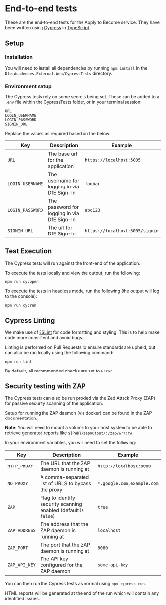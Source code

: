 # End-to-end tests

These are the end-to-end tests for the Apply to Become service. They have been written using [Cypress](https://cypress.io) in [TypeScript](https://www.typescriptlang.org/).

## Setup

### Installation

You will need to install all dependencies by running `npm install` in the `Dfe.Acadenues.External.Web/CypressTests` directory.

### Environment setup

The Cypress tests rely on some secrets being set. These can be added to a `.env` file within the CypressTests folder, or in your terminal session:

```
URL
LOGIN_USERNAME
LOGIN_PASSWORD
SIGNIN_URL
```

Replace the values as required based on the below:

| Key | Description | Example |
|--|--|--|
| `URL` | The base url for the application | `https://localhost:5005` |
| `LOGIN_USERNAME` | The username for logging in via DfE Sign-In | `foobar` |
| `LOGIN_PASSWORD` | The password for logging in via DfE Sign-In | `abc123` |
| `SIGNIN_URL` | The url for DfE Sign-In | `https://localhost:5005/signin` |

## Test Execution

The Cypress tests will run against the front-end of the application.

To execute the tests locally and view the output, run the following:

`npm run cy:open`

To execute the tests in headless mode, run the following (the output will log to the console):

`npm run cy:run`

## Cypress Linting
We make use of [ESLint](https://eslint.org/) for code formatting and styling. This is to help make code more consistent and avoid bugs.

Linting is performed on Pull Requests to ensure standards are upheld, but can also be ran locally using the following command:

`npm run lint`

By default, all recommended checks are set to `Error`.

## Security testing with ZAP

The Cypress tests can also be run proxied via the Zed Attack Proxy (ZAP) for passive security scanning of the application.

Setup for running the ZAP daemon (via docker) can be found in the ZAP [documentation](https://www.zaproxy.org/docs/docker/about/#zap-headless).

**Note**: You will need to mount a volume to your host system to be able to retrieve generated reports like `${PWD}/zapoutput/:/zap/wrk:rw`

In your environment variables, you will need to set the following:

| Key | Description | Example |
|--|--|--|
| `HTTP_PROXY` | The URL that the ZAP daemon is running at | `http://localhost:8080` |
| `NO_PROXY` | A comma-separated list of URLS to bypass the proxy | `*.google.com,example.com` |
| `ZAP` | Flag to identify security scanning enabled (default is `false`) | `true` |
| `ZAP_ADDRESS` | The address that the ZAP daemon is running at | `localhost` |
| `ZAP_PORT` | The port that the ZAP daemon is running at | `8080` |
| `ZAP_API_KEY` | The API key configured for the ZAP daemon | `some-api-key` |

You can then run the Cypress tests as normal using `npx cypress run`.

HTML reports will be generated at the end of the run which will contain any identified issues.